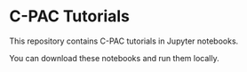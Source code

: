 # C-PAC Tutorials

This repository contains C-PAC tutorials in Jupyter notebooks.

You can download these notebooks and run them locally.
